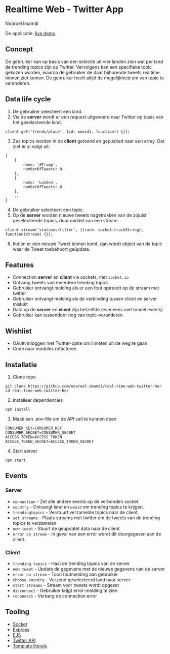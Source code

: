 # Realtime Web - Twitter App
Nooroel Imamdi


De applicatie: [live demo](https://trendingtopics-realtime-web.herokuapp.com/).

## Concept
De gebruiker kan op basis van een selectie uit vier landen zien wat per land de trending topics zijn op Twitter. Vervolgens kan een specifieke topic gekozen worden, waarna de gebruiker de daar bijhorende tweets realtime binnen ziet komen. De gebruiker heeft altijd de mogelijkheid om van topic te veranderen.

## Data life cycle
1. De gebruiker selecteert een land.
2. Via de **server** wordt er een request uitgevoerd naar Twitter op basis van het geselecteerde land.
```
client.get('trends/place', {id: woeid}, function() {});
```

3. Zes topics worden in de **client** getoond en gepushed naar een array. Dat ziet er al volgt uit:
```
[
	{
		name: '#Trump',
		numberOfTweets: 0
	},
	{
		name: 'Londen',
		numberOfTweets: 0
	},
	...
]
```

4. De gebruiker selecteert een topic.
5. Op de **server** worden nieuwe tweets nagetrokken van de zojuist geselecteerde topics, door middel van een stream.
```
client.stream('statuses/filter', {track: socket.trackString}, function(stream) {});
```
6. Indien er een nieuwe Tweet binnen komt, dan wordt object van de topic waar de Tweet toebehoort geüpdate.


## Features
- Connection **server** en **client** via sockets, met `socket.io`
- Ontvang tweets van meerdere trending topics
- Gebruiker ontvangt melding als er een fout optreedt op de stream met twitter
- Gebruiker ontvangt melding als de verbinding tussen client en server mislukt
- Data op de **server** en **client** zijn hetzelfde (eveneens met tunnel events)
- Gebruiker kan tussendoor nog van topic-veranderen.

## Wishlist
- OAuth inloggen met Twitter-optie om limieten uit de weg te gaan
- Code naar modules refactoren

## Installatie

1. Clone repo
```
git clone https://github.com/nooroel-imamdi/real-time-web-twitter-her
cd real-time-web-twitter-her
```

2. Installeer dependencies
```
npm install
```

3. Maak een .env-file om de API call te kunnen doen
```
CONSUMER_KEY=CONSUMER_KEY
CONSUMER_SECRET=CONSUMER_SECRET
ACCESS_TOKEN=ACCESS_TOKEN
ACCESS_TOKEN_SECRET=ACCESS_TOKEN_SECRET
```

4. Start server
```
npm start
```

## Events

### Server
- `connection` - Zet alle andere events op de verbonden socket.
- `country` - Ontvangt land en `woeid` om trending topics te krijgen.
- `trendingtopics` - Verstuurt verzamelde topics naar de client.
- `set streams` - Plaats streams met twitter om de tweets van de trending topics te verzamelen
- `new tweet` - Stuurt de geupdatet data naar de client
- `error on stream` - In geval van een error wordt dit doorgegeven aan de client.


### Client
- `trending topics` - Haal de trending topics van de server
- `new tweet` - Update de gegevens met de nieuwe gegevens van de server
- `error on stream` - Toon foutmelding aan gebruiker
- `choose country` - Verzend geselecteerd land naar server
- `start streams` - Stream voor tweets wordt opgezet
- `disconnect` - Gebruiker krijgt error-melding te zien
- `reconnect` - Verberg de connection error


## Tooling
- [Socket](https://socket.io/)
- [Express](https://expressjs.com/)
- [EJS](www.embeddedjs.com/)
- [Twitter API](https://dev.twitter.com/)
- [Template literals](https://developer.mozilla.org/nl/docs/Web/JavaScript/Reference/Template_literals)

